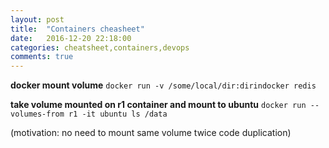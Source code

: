 ```yaml
---
layout: post
title:  "Containers cheasheet"
date:   2016-12-20 22:18:00
categories: cheatsheet,containers,devops
comments: true
---
```

**docker mount volume**
`docker run -v /some/local/dir:dirindocker redis`

**take volume mounted on r1 container and mount to ubuntu**
`docker run --volumes-from r1 -it ubuntu ls /data`

(motivation: no need to mount same volume twice code duplication)